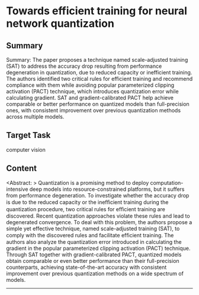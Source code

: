 # Towards efficient training for neural network quantization

## Summary

Summary: The paper proposes a technique named scale-adjusted training (SAT) to address the accuracy drop resulting from performance degeneration in quantization, due to reduced capacity or inefficient training. The authors identified two critical rules for efficient training and recommend compliance with them while avoiding popular parameterized clipping activation (PACT) technique, which introduces quantization error while calculating gradient. SAT and gradient-calibrated PACT help achieve comparable or better performance on quantized models than full-precision ones, with consistent improvement over previous quantization methods across multiple models.


## Target Task

computer vision

## Content

<Abstract: >
Quantization is a promising method to deploy computation-intensive deep models into resource-constrained platforms, but it suffers from performance degeneration. To investigate whether the accuracy drop is due to the reduced capacity or the inefﬁcient training during the quantization procedure, two critical rules for efﬁcient training are discovered. Recent quantization approaches violate these rules and lead to degenerated convergence. To deal with this problem, the authors propose a simple yet effective technique, named scale-adjusted training (SAT), to comply with the discovered rules and facilitate efﬁcient training. The authors also analyze the quantization error introduced in calculating the gradient in the popular parameterized clipping activation (PACT) technique. Through SAT together with gradient-calibrated PACT, quantized models obtain comparable or even better performance than their full-precision counterparts, achieving state-of-the-art accuracy with consistent improvement over previous quantization methods on a wide spectrum of models.



---

